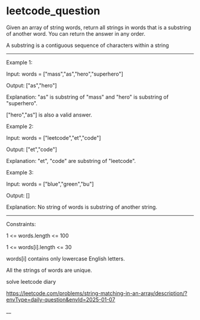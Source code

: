 # leetcode_question



Given an array of string words, return all strings in words that is a substring of another word. You can return the answer in any order.

A substring is a contiguous sequence of characters within a string



 -----


 

Example 1:

Input: words = ["mass","as","hero","superhero"]

Output: ["as","hero"]

Explanation: "as" is substring of "mass" and "hero" is substring of "superhero".

["hero","as"] is also a valid answer.



Example 2:

Input: words = ["leetcode","et","code"]

Output: ["et","code"]

Explanation: "et", "code" are substring of "leetcode".



Example 3:

Input: words = ["blue","green","bu"]

Output: []

Explanation: No string of words is substring of another string.


----

 

Constraints:

1 <= words.length <= 100

1 <= words[i].length <= 30

words[i] contains only lowercase English letters.

All the strings of words are unique.






solve leetcode diary




https://leetcode.com/problems/string-matching-in-an-array/description/?envType=daily-question&envId=2025-01-07


__
